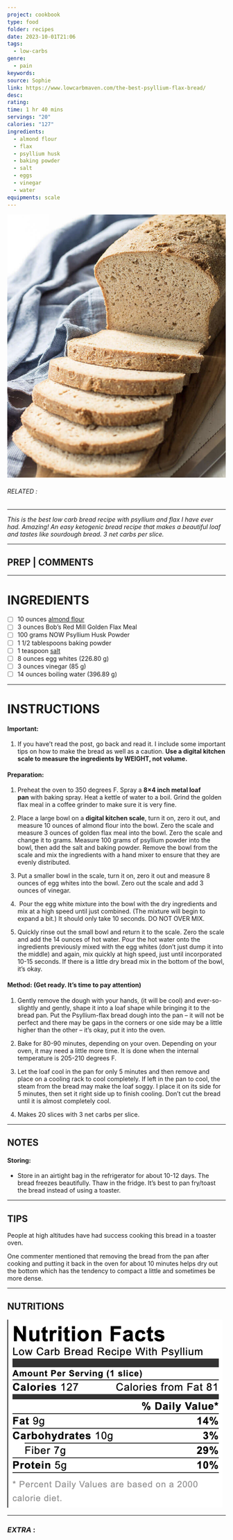 ```yaml
---
project: cookbook
type: food
folder: recipes
date: 2023-10-01T21:06
tags:
  - low-carbs
genre:
  - pain
keywords: 
source: Sophie
link: https://www.lowcarbmaven.com/the-best-psyllium-flax-bread/
desc: 
rating: 
time: 1 hr 40 mins
servings: "20"
calories: "127"
ingredients:
  - almond flour
  - flax
  - psyllium husk
  - baking powder
  - salt
  - eggs
  - vinegar
  - water
equipments: scale
---
```


![IMAGE](image_610.png)

###### *RELATED* : 
---
_This is the best low carb bread recipe with psyllium and flax I have ever had. Amazing! An easy ketogenic bread recipe that makes a beautiful loaf and tastes like sourdough bread. 3 net carbs per slice._

---
## PREP | COMMENTS



---
# INGREDIENTS

- [ ] 10 ounces [almond flour](https://amzn.to/2NQVSCG)
- [ ] 3 ounces Bob’s Red Mill Golden Flax Meal
- [ ] 100 grams NOW Psyllium Husk Powder
- [ ] 1 1/2 tablespoons baking powder
- [ ] 1 teaspoon [salt](https://amzn.to/30oimPU)
- [ ] 8 ounces egg whites (226.80 g)
- [ ] 3 ounces vinegar (85 g)
- [ ] 14 ounces boiling water (396.89 g)

---
# INSTRUCTIONS

#### Important:

1. If you have't read the post, go back and read it. I include some important tips on how to make the bread as well as a caution. **Use a digital kitchen scale to measure the ingredients by WEIGHT, not volume.**
    
#### Preparation:

1. Preheat the oven to 350 degrees F. Spray a **8×4 inch metal loaf pan** with baking spray. Heat a kettle of water to a boil. Grind the golden flax meal in a coffee grinder to make sure it is very fine.
    
2. Place a large bowl on a **digital kitchen scale**, turn it on, zero it out, and measure 10 ounces of almond flour into the bowl. Zero the scale and measure 3 ounces of golden flax meal into the bowl. Zero the scale and change it to grams. Measure 100 grams of psyllium powder into the bowl, then add the salt and baking powder. Remove the bowl from the scale and mix the ingredients with a hand mixer to ensure that they are evenly distributed.
    
3. Put a smaller bowl in the scale, turn it on, zero it out and measure 8 ounces of egg whites into the bowl. Zero out the scale and add 3 ounces of vinegar.
    
4.  Pour the egg white mixture into the bowl with the dry ingredients and mix at a high speed until just combined. (The mixture will begin to expand a bit.) It should only take 10 seconds. DO NOT OVER MIX.
    
5. Quickly rinse out the small bowl and return it to the scale. Zero the scale and add the 14 ounces of hot water. Pour the hot water onto the ingredients previously mixed with the egg whites (don’t just dump it into the middle) and again, mix quickly at high speed, just until incorporated 10-15 seconds. If there is a little dry bread mix in the bottom of the bowl, it’s okay.
    
#### Method: (Get ready. It’s time to pay attention)

 1. Gently remove the dough with your hands, (it will be cool) and ever-so-slightly and gently, shape it into a loaf shape while bringing it to the bread pan. Put the Psyllium-flax bread dough into the pan – it will not be perfect and there may be gaps in the corners or one side may be a little higher than the other – it’s okay, put it into the oven.
    
2. Bake for 80-90 minutes, depending on your oven. Depending on your oven, it may need a little more time. It is done when the internal temperature is 205-210 degrees F.
    
3. Let the loaf cool in the pan for only 5 minutes and then remove and place on a cooling rack to cool completely. If left in the pan to cool, the steam from the bread may make the loaf soggy. I place it on its side for 5 minutes, then set it right side up to finish cooling. Don’t cut the bread until it is almost completely cool.
    
4. Makes 20 slices with 3 net carbs per slice.

---
## NOTES

#### Storing:

- Store in an airtight bag in the refrigerator for about 10-12 days. The bread freezes beautifully. Thaw in the fridge. It’s best to pan fry/toast the bread instead of using a toaster.

---
## TIPS

People at high altitudes have had success cooking this bread in a toaster oven.

One commenter mentioned that removing the bread from the pan after cooking and putting it back in the oven for about 10 minutes helps dry out the bottom which has the tendency to compact a little and sometimes be more dense.

---
## NUTRITIONS

![IMAGE](image_612.png)


---
### *EXTRA* :



